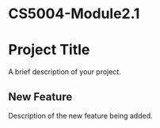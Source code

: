 # CS5004-Module2.1
# Project Title
A brief description of your project.
## New Feature
Description of the new feature being added.
